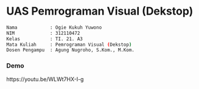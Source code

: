 <h1>UAS Pemrograman Visual (Dekstop)</h1>

```bash
Nama            : Ogie Kukuh Yuwono
NIM             : 312110472
Kelas           : TI. 21. A3
Mata Kuliah     : Pemrograman Visual (Dekstop)
Dosen Pengampu  : Agung Nugroho, S.Kom., M.Kom.
```

<h3>Demo</h3>
https://youtu.be/WLWt7HX-I-g

